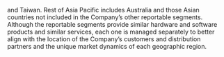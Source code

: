 and Taiwan. Rest of Asia Pacific includes Australia and those Asian countries not included in the Company’s other reportable
segments. Although the reportable segments provide similar hardware and software products and similar services, each one is
managed separately to better align with the location of the Company’s customers and distribution partners and the unique market
dynamics of each geographic region.